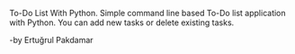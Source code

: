 To-Do List With Python.
Simple command line based To-Do list application with Python. You can add new tasks or delete existing tasks.

-by Ertuğrul Pakdamar
